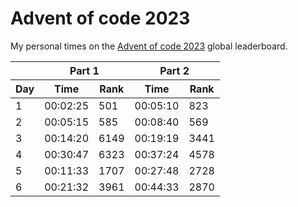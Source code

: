 # Advent of code 2023
My personal times on the [Advent of code 2023](https://adventofcode.com/2023) global leaderboard.

<table>
    <thead>
        <tr>
            <th></th>
            <th colspan="2">Part 1</th>
            <th colspan="2">Part 2</th>
        </tr>
        <tr>
            <th>Day</th>
            <th>Time</th>
            <th>Rank</th>
            <th>Time</th>
            <th>Rank</th>
        </tr>
    </thead>
    <tbody>
        <tr><td>1</td> <td>00:02:25</td> <td>501</td> <td>00:05:10</td> <td>823</td></tr>
        <tr><td>2</td> <td>00:05:15</td> <td>585</td> <td>00:08:40</td> <td>569</td></tr>
        <tr><td>3</td> <td>00:14:20</td> <td>6149</td> <td>00:19:19</td> <td>3441</td></tr>
        <tr><td>4</td> <td>00:30:47</td> <td>6323</td> <td>00:37:24</td> <td>4578</td></tr>
        <tr><td>5</td> <td>00:11:33</td> <td>1707</td> <td>00:27:48</td> <td>2728</td></tr>
        <tr><td>6</td> <td>00:21:32</td> <td>3961</td> <td>00:44:33</td> <td>2870</td></tr>
    </tbody>
</table>

